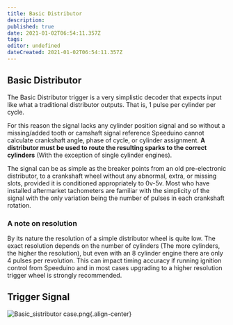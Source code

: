 ```yaml
---
title: Basic Distributor
description: 
published: true
date: 2021-01-02T06:54:11.357Z
tags: 
editor: undefined
dateCreated: 2021-01-02T06:54:11.357Z
---
```


## Basic Distributor

The Basic Distributor trigger is a very simplistic decoder that expects input like what a traditional distributor outputs. That is, 1 pulse per cylinder per cycle.

For this reason the signal lacks any cylinder position signal and so without a missing/added tooth or camshaft signal reference Speeduino cannot calculate crankshaft angle, phase of cycle, or cylinder assignment. **A distributor must be used to route the resulting sparks to the correct cylinders** (With the exception of single cylinder engines). 

The signal can be as simple as the breaker points from an old pre-electronic distributor, to a crankshaft wheel without any abnormal, extra, or missing slots, provided it is conditioned appropriately to 0v-5v. Most who have installed aftermarket tachometers are familiar with the simplicity of the signal with the only variation being the number of pulses in each crankshaft rotation.

### A note on resolution

By its nature the resolution of a simple distributor wheel is quite low. The exact resolution depends on the number of cylinders (The more cylinders, the higher the resolution), but even with an 8 cylinder engine there are only 4 pulses per revolution. This can impact timing accuracy if running ignition control from Speeduino and in most cases upgrading to a higher resolution trigger wheel is strongly recommended. 

## Trigger Signal

![Basic_sistributor case.png](/img/decoders/basic_distributor.jpg){.align-center}